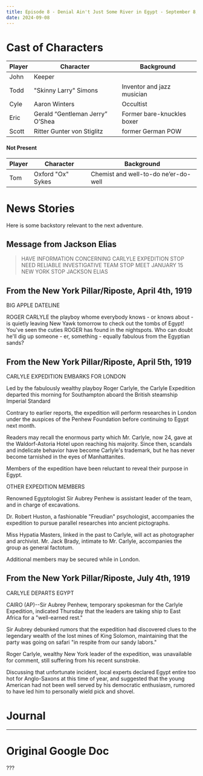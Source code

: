 ```yaml
---
title: Episode 8 - Denial Ain't Just Some River in Egypt - September 8, 2024
date: 2024-09-08
---
```


# Cast of Characters

| Player | Character | Background                                  |
|--------|-----------|----------------------------------------------|
| John   | Keeper    |
| Todd   |"Skinny Larry" Simons | Inventor and jazz musician |
| Cyle   | Aaron Winters | Occultist |
| Eric   | Gerald “Gentleman Jerry” O’Shea | Former bare-knuckles boxer |
| Scott  | Ritter Gunter von Stiglitz | former German POW |


#### Not Present

| Player | Character | Background                                  |
|--------|-----------|----------------------------------------------|
| Tom    | Oxford "Ox" Sykes | Chemist and well-to-do ne’er-do-well |


# News Stories

Here is some backstory relevant to the next adventure.


## Message from Jackson Elias

> HAVE INFORMATION CONCERNING CARLYLE EXPEDITION STOP
> NEED RELIABLE INVESTIGATIVE TEAM STOP
> MEET JANUARY 15 NEW YORK STOP
> JACKSON ELIAS


## From the New York Pillar/Riposte, April 4th, 1919

BIG APPLE DATELINE

ROGER CARLYLE the playboy whome everybody knows - or knows about - is quietly leaving New Yawk tomorrow to check out the tombs of Egypt!  You've seen the cuties ROGER has found in the nightspots.  Who can doubt he'll dig up someone - er, something - equally fabulous from the Egyptian sands?


## From the New York Pillar/Riposte, April 5th, 1919

CARLYLE EXPEDITION EMBARKS FOR LONDON

Led by the fabulously wealthy playboy Roger Carlyle, the Carlyle Expedition departed this morning for Southampton aboard the British steamship Imperial Standard

Contrary to earlier reports, the expedition will perform researches in London under the auspices of the Penhew Foundation before continuing to Egypt next month.

Readers may recall the enormous party which Mr. Carlyle, now 24, gave at the Waldorf-Astoria Hotel upon reaching his majority.  Since then, scandals and indelicate behavior have become Carlyle's trademark, but he has never become tarnished in the eyes of Manhattanites.

Members of the expedition have been reluctant to reveal their purpose in Egypt.

OTHER EXPEDITION MEMBERS

Renowned Egyptologist Sir Aubrey Penhew is assistant leader of the team, and in charge of excavations.

Dr. Robert Huston, a fashionable "Freudian" psychologist, accompanies the expedition to pursue parallel researches into ancient pictographs.

Miss Hypatia Masters, linked in the past to Carlyle, will act as photographer and archivist.  Mr. Jack Brady, intimate to Mr. Carlyle, accompanies the group as general factotum.

Additional members may be secured while in London.


## From the New York Pillar/Riposte, July 4th, 1919

CARLYLE DEPARTS EGYPT

CAIRO (AP)--Sir Aubrey Penhew, temporary spokesman for the Carlyle Expedition, indicated Thursday that the leaders are taking ship to East Africa for a "well-earned rest."

Sir Aubrey debunked rumors that the expedition had discovered clues to the legendary wealth of the lost mines of King Solomon, maintaining that the party was going on safari "in respite from our sandy labors."

Roger Carlyle, wealthy New York leader of the expedition, was unavailable for comment, still suffering from his recent sunstroke.

Discussing that unfortunate incident, local experts declared Egypt entire too hot for Anglo-Saxons at this time of year, and suggested that the young American had not been well served by his democratic enthusiasm, rumored to have led him to personally wield pick and shovel.


# Journal

---

# Original Google Doc

???
